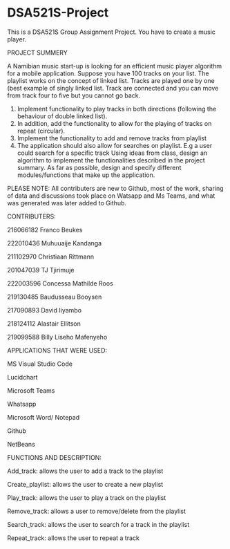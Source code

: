 # DSA521S-Project
This is a DSA521S Group Assignment Project.
You have to create a music player.

PROJECT SUMMERY 

A Namibian music start-up is looking for an efficient music player algorithm for a mobile application. Suppose 
you have 100 tracks on your list. The playlist works on the concept of linked list. Tracks are played one by 
one (best example of singly linked list. Track are connected and you can move from track four to five but you 
cannot go back.
1. Implement functionality to play tracks in both directions (following the behaviour of double linked list).
2. In addition, add the functionality to allow for the playing of tracks on repeat (circular).
3. Implement the functionality to add and remove tracks from playlist
4. The application should also allow for searches on playlist. E.g a user could search for a specific 
track 
Using ideas from class, design an algorithm to implement the functionalities described in the project 
summary. As far as possible, design and specify different modules/functions that make up the application.

PLEASE NOTE: All contributers are new to Github, most of the work, sharing of data and discussions took place on Watsapp and Ms Teams, and what was generated was later added to Github.

CONTRIBUTERS:

216066182 Franco Beukes

222010436 Muhuuaije Kandanga

211102970 Christiaan Rittmann

201047039 TJ Tjirimuje

222003596 Concessa Mathilde Roos

219130485 Baudusseau Booysen

217090893 David Iiyambo

218124112 Alastair Ellitson

219099588 Billy Liseho Mafenyeho


APPLICATIONS THAT WERE USED:

MS Visual Studio Code

Lucidchart

Microsoft Teams 

Whatsapp

Microsoft Word/ Notepad

Github

NetBeans


FUNCTIONS AND DESCRIPTION:

Add_track: allows the user to add a track to the playlist

Create_playlist: allows the user to create a new playlist

Play_track: allows the user to play a track on the playlist

Remove_track: allows a user to remove/delete from the playlist

Search_track: allows the user to search for a track in the playlist

Repeat_track: allows the user to repeat a track


